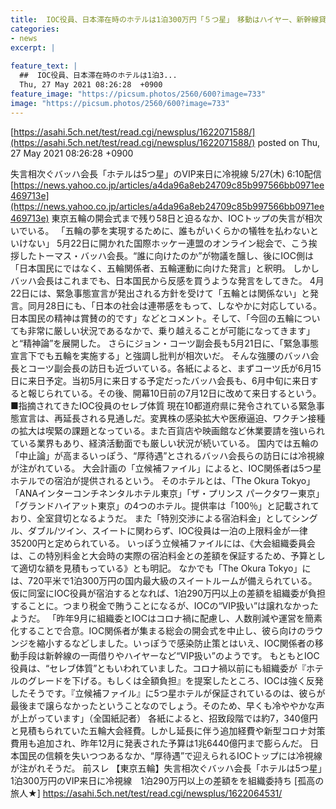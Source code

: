 ```yaml
---
title:  IOC役員、日本滞在時のホテルは1泊300万円「５つ星」　移動はハイヤー、新幹線貸し切り　組織委と日本政府が負担★２  
categories:
- news
excerpt: |
  
feature_text: |
  ##  IOC役員、日本滞在時のホテルは1泊3...
  Thu, 27 May 2021 08:26:28  +0900
feature_image: "https://picsum.photos/2560/600?image=733"
image: "https://picsum.photos/2560/600?image=733"
---
```


[https://asahi.5ch.net/test/read.cgi/newsplus/1622071588/](https://asahi.5ch.net/test/read.cgi/newsplus/1622071588/)
posted on Thu, 27 May 2021 08:26:28  +0900

<!--more-->

失言相次ぐバッハ会長「ホテルは5つ星」のVIP来日に冷視線 5/27(木) 6:10配信 [https://news.yahoo.co.jp/articles/a4da96a8eb24709c85b997566bb0971ee469713e](https://news.yahoo.co.jp/articles/a4da96a8eb24709c85b997566bb0971ee469713e) 東京五輪の開会式まで残り58日と迫るなか、IOCトップの失言が相次いでいる。 「五輪の夢を実現するために、誰もがいくらかの犠牲を払わないといけない」 5月22日に開かれた国際ホッケー連盟のオンライン総会で、こう挨拶したトーマス・バッハ会長。“誰に向けたのか”が物議を醸し、後にIOC側は「日本国民にではなく、五輪関係者、五輪運動に向けた発言」と釈明。 しかしバッハ会長はこれまでも、日本国民から反感を買うような発言をしてきた。 4月22日には、緊急事態宣言が発出される方針を受けて「五輪とは関係ない」と発言。同月28日にも、「日本の社会は連帯感をもって、しなやかに対応している。日本国民の精神は賞賛の的です」などとコメント。そして、「今回の五輪についても非常に厳しい状況であるなかで、乗り越えることが可能になってきます」と“精神論”を展開した。 さらにジョン・コーツ副会長も5月21日に、「緊急事態宣言下でも五輪を実施する」と強調し批判が相次いだ。 そんな強腰のバッハ会長とコーツ副会長の訪日も近づいている。各紙によると、まずコーツ氏が6月15日に来日予定。当初5月に来日する予定だったバッハ会長も、6月中旬に来日すると報じられている。その後、開幕10日前の7月12日に改めて来日するという。 ■指摘されてきたIOC役員のセレブ体質 現在10都道府県に発令されている緊急事態宣言は、再延長される見通しだ。変異株の感染拡大や医療逼迫、ワクチン接種の拡大は喫緊の課題となっている。また百貨店や映画館など休業要請を強いられている業界もあり、経済活動面でも厳しい状況が続いている。 国内では五輪の「中止論」が高まるいっぽう、“厚待遇”とされるバッハ会長らの訪日には冷視線が注がれている。 大会計画の「立候補ファイル」によると、IOC関係者は5つ星ホテルでの宿泊が提供されるという。 そのホテルとは、「The Okura Tokyo」「ANAインターコンチネンタルホテル東京」「ザ・プリンス パークタワー東京」「グランドハイアット東京」の4つのホテル。提供率は「100％」と記載されており、全室貸切となるようだ。 また「特別交渉による宿泊料金」としてシングル、ダブル/ツイン、スイートに関わらず、IOC役員は一泊の上限料金が一律35200円と定められている。 いっぽう立候補ファイルには、《大会組織委員会は、この特別料金と大会時の実際の宿泊料金との差額を保証するため、予算として適切な額を見積もっている》とも明記。 なかでも「The Okura Tokyo」には、720平米で1泊300万円の国内最大級のスイートルームが備えられている。仮に同室にIOC役員が宿泊するとなれば、1泊290万円以上の差額を組織委が負担することに。つまり税金で賄うことになるが、IOCの“VIP扱い”は譲れなかったようだ。 「昨年9月に組織委とIOCはコロナ禍に配慮し、人数削減や運営を簡素化することで合意。IOC関係者が集まる総会の開会式を中止し、彼ら向けのラウンジを縮小するなどしました。いっぽうで感染防止策とはいえ、IOC関係者の移動手段は新幹線の一両借りやハイヤーなど“VIP扱い”のようです。 もともとIOC役員は、“セレブ体質”ともいわれていました。コロナ禍以前にも組織委が『ホテルのグレードを下げる。もしくは全額負担』を提案したところ、IOCは強く反発したそうです。『立候補ファイル』に5つ星ホテルが保証されているのは、彼らが最後まで譲らなかったということなのでしょう。そのため、早くも冷ややかな声が上がっています」（全国紙記者） 各紙によると、招致段階では約7，340億円と見積もられていた五輪大会経費。しかし延長に伴う追加経費や新型コロナ対策費用も追加され、昨年12月に発表された予算は1兆6440億円まで膨らんだ。 日本国民の信頼を失いつつあるなか、“厚待遇”で迎えられるIOCトップには冷視線が注がれそうだ。 前スレ 【東京五輪】失言相次ぐバッハ会長「ホテルは5つ星」1泊300万円のVIP来日に冷視線　1泊290万円以上の差額をを組織委持ち [孤高の旅人★] https://asahi.5ch.net/test/read.cgi/newsplus/1622064531/
